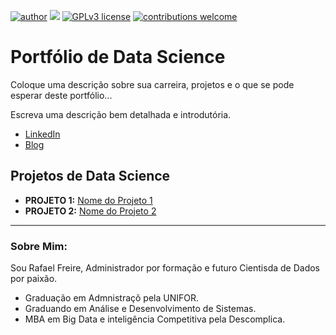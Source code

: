 [![author](https://img.shields.io/badge/author-RafaelF-red.svg)](https://br.linkedin.com/in/rafael-freire) [![](https://img.shields.io/badge/python-3.5+-blue.svg)](https://www.python.org/downloads/release/python-365/) [![GPLv3 license](https://img.shields.io/badge/License-GPLv3-blue.svg)](http://perso.crans.org/besson/LICENSE.html) [![contributions welcome](https://img.shields.io/badge/contributions-welcome-brightgreen.svg?style=flat)](https://github.com/carlosfab/data_science/issues)

# Portfólio de Data Science

Coloque uma descrição sobre sua carreira, projetos e o que se pode esperar deste portfólio...

Escreva uma descrição bem detalhada e introdutória.

* [LinkedIn](https://br.linkedin.com/in/rafael-freire//)
* [Blog](https://sigmoidal.ai)

## Projetos de Data Science

* **PROJETO 1:** [Nome do Projeto 1](https://github.com/carlosfab/)
* **PROJETO 2:**  [Nome do Projeto 2](https://github.com/carlosfab/)

---

### Sobre Mim:

Sou Rafael Freire, Administrador por formação e futuro Cientisda de Dados por paixão.

* Graduação em Admnistraçõ pela UNIFOR.
* Graduando em Análise e Desenvolvimento de Sistemas.
* MBA em Big Data e inteligência Competitiva pela Descomplica.

